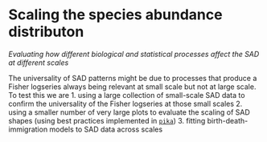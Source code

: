 # Scaling the species abundance distributon

*Evaluating how different biological and statistical processes affect the SAD at different scales*

The universality of SAD patterns might be due to processes that produce a Fisher logseries always being relevant at small scale but not at large scale.  To test this we are 
    1. using a large collection of small-scale SAD data to confirm the universality of the Fisher logseries at those small scales
    2. using a smaller number of very large plots to evaluate the scaling of SAD shapes (using best practices implemented in [`pika`](https://github.com/ajrominger/pika))
    3. fitting birth-death-immigration models to SAD data across scales
